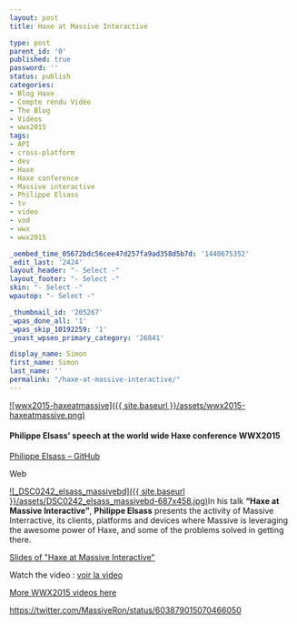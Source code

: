 ```yaml
---
layout: post
title: Haxe at Massive Interactive

type: post
parent_id: '0'
published: true
password: ''
status: publish
categories:
- Blog Haxe
- Compte rendu Vidéo
- The Blog
- Vidéos
- wwx2015
tags:
- API
- cross-platform
- dev
- Haxe
- Haxe conference
- Massive interactive
- Philippe Elsass
- tv
- video
- vod
- wwx
- wwx2015

_oembed_time_05672bdc56cee47d257fa9ad358d5b7d: '1440675352'
_edit_last: '2424'
layout_header: "- Select -"
layout_footer: "- Select -"
skin: "- Select -"
wpautop: "- Select -"

_thumbnail_id: '205267'
_wpas_done_all: '1'
_wpas_skip_10192259: '1'
_yoast_wpseo_primary_category: '26841'

display_name: Simon
first_name: Simon
last_name: ''
permalink: "/haxe-at-massive-interactive/"
---
```


[![wwx2015-haxeatmassive]({{ site.baseurl }}/assets/wwx2015-haxeatmassive.png)](https://www.silexlabs.org/wp-content/uploads/2015/07/wwx2015-haxeatmassive.png)

#### Philippe Elsass' speech at the world wide Haxe conference WWX2015



[Philippe Elsass – GitHub](https://github.com/elsassph)

Web




[![_DSC0242_elsass_massivebd]({{ site.baseurl }}/assets/DSC0242_elsass_massivebd-687x458.jpg)](https://www.silexlabs.org/wp-content/uploads/2015/07/DSC0242_elsass_massivebd.jpg)In his talk **“Haxe at Massive Interactive”**, **Philippe Elsass** presents the activity of Massive Interractive, its clients, platforms and devices where Massive is leveraging the awesome power of Haxe, and some of the problems solved in getting there.

[Slides of "Haxe at Massive Interactive"](https://speakerdeck.com/elsassph/haxe-at-massive-scale)

Watch the video
: 
[voir la video](https://youtu.be/_2Xm96xU4OQ)


[More WWX2015 videos here](https://www.silexlabs.org/wrapping-up-wwx2015/)

https://twitter.com/MassiveRon/status/603879015070466050
